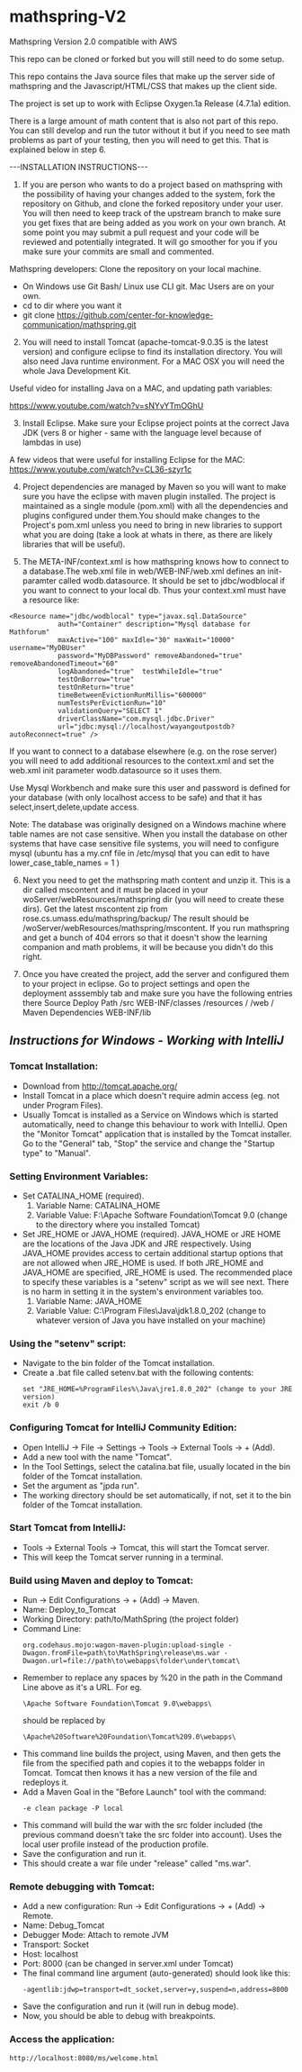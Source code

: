 # mathspring-V2

Mathspring Version 2.0 compatible with AWS

This repo can be cloned or forked but you will still need to do some setup.

This repo contains the Java source files that make up the server side of mathspring and the Javascript/HTML/CSS
that makes up the client side.

The project is set up to work with Eclipse Oxygen.1a Release (4.7.1a) edition.

There is a large amount of math content that is also not part of this repo.  You can still develop and run the tutor
without it but if you need to see math problems as part of your testing, then you will need to get this.
That is explained below in step 6.

---INSTALLATION INSTRUCTIONS---

1. If you are person who wants to do a project based on mathspring with the possibility of having your
changes added to the system, fork the repository on Github, and clone the forked repository under your user.
You will then need to keep track of the upstream branch to make sure you get 
fixes that are being added as you work on your own branch.  At some point you
may submit a pull request and your code will be reviewed and potentially integrated.
It will go smoother for you if you make sure your commits are small and commented.

Mathspring developers: Clone the repository on your local machine.
   - On Windows use Git Bash/  Linux use CLI git.  Mac Users are on your own.
   - cd to dir where you want it
   - git clone https://github.com/center-for-knowledge-communication/mathspring.git

2. You will need to install Tomcat (apache-tomcat-9.0.35 is the latest version) and configure eclipse to find its installation directory.  You will also need Java runtime environment. For a MAC OSX you will need the whole Java Development Kit. 

Useful video for installing Java on a MAC, and updating  path variables:

https://www.youtube.com/watch?v=sNYvYTmOGhU

3.  Install Eclipse. Make sure your Eclipse project points at the correct Java JDK 
(vers 8 or higher - same with the language level because of lambdas in use)

A few videos that were useful for installing Eclipse for the MAC:
https://www.youtube.com/watch?v=CL36-szyr1c


4.  Project dependencies are managed by Maven so you will want to make sure you have the eclipse with maven plugin installed.
The project is maintained as a single module (pom.xml) with all the dependencies and plugins configured under them.You should make changes to the Project's pom.xml unless you
need to bring in new libraries to support what you are doing (take a look at
whats in there, as there are likely libraries that will be useful).

5. The META-INF/context.xml is how mathspring knows how to connect to a database.The web.xml file in web/WEB-INF/web.xml
defines an init-paramter called wodb.datasource.  It should be set to
jdbc/wodblocal if you want to connect to your local db.   Thus your context.xml
must have a resource like:

```
<Resource name="jdbc/wodblocal" type="javax.sql.DataSource"
            auth="Container" description="Mysql database for Mathforum"
            maxActive="100" maxIdle="30" maxWait="10000" username="MyDBUser"
            password="MyDBPassword" removeAbandoned="true" removeAbandonedTimeout="60"
            logAbandoned="true"  testWhileIdle="true"
            testOnBorrow="true"
            testOnReturn="true"
            timeBetweenEvictionRunMillis="600000"
            numTestsPerEvictionRun="10"
            validationQuery="SELECT 1"
            driverClassName="com.mysql.jdbc.Driver"
            url="jdbc:mysql://localhost/wayangoutpostdb?autoReconnect=true" />
```
If you want to connect to a database elsewhere (e.g. on the rose server) you will
need to add additional resources to the context.xml and set the web.xml init parameter wodb.datasource so it uses
them.

Use Mysql Workbench and make sure this user and password is defined for your database (with only localhost access to be safe) and that
it has select,insert,delete,update access.


Note:  The database was originally designed on a Windows machine where table names
are not case sensitive.   When you install the database on other systems that
have case sensitive file systems, you will need to configure mysql (ubuntu has a 
my.cnf file in /etc/mysql that you can edit  to have lower_case_table_names = 1 )


6. Next you need to get the mathspring math content and unzip it.  This is a dir
called mscontent and it must be placed in your woServer/webResources/mathspring dir (you will need 
to create these dirs).
Get the latest mscontent zip from rose.cs.umass.edu/mathspring/backup/
The result should be /woServer/webResources/mathspring/mscontent.  If you run 
mathspring and get a bunch of 404 errors so that it doesn't show the learning companion
and math problems, it will be because you didn't do this right.

7. Once you have created the project, add the server and configured them to your project in eclipse. Go to project settings
and open the deployment asssembly tab and make sure you have the following entries there
Source					Deploy Path
/src					WEB-INF/classes
/resources				/
/web					/
Maven Dependencies		WEB-INF/lib



## ***Instructions for Windows - Working with IntelliJ***

### Tomcat Installation:

- Download from http://tomcat.apache.org/
- Install Tomcat in a place which doesn't require admin access (eg. not under Program Files).
- Usually Tomcat is installed as a Service on Windows which is started automatically, need to change this behaviour to work with IntelliJ. Open the "Monitor Tomcat" application that is installed by the Tomcat installer. Go to the "General" tab, "Stop" the service and change the "Startup type" to "Manual".

### Setting Environment Variables:
- Set CATALINA_HOME (required).
    1. Variable Name: CATALINA_HOME
    2. Variable Value: F:\Apache Software Foundation\Tomcat 9.0 (change to the directory where you installed Tomcat)
- Set JRE_HOME or JAVA_HOME (required). JAVA_HOME or JRE HOME are the locations of the Java JDK and JRE respectively. Using JAVA_HOME provides access to certain additional startup options that are not allowed when JRE_HOME is used. If both JRE_HOME and JAVA_HOME are specified, JRE_HOME is used. The recommended place to specify these variables is a "setenv" script as we will see next. There is no harm in setting it in the system's environment variables too.
    1. Variable Name: JAVA_HOME
    2. Variable Value: C:\Program Files\Java\jdk1.8.0_202 (change to whatever version of Java you have installed on your machine)

### Using the "setenv" script:
- Navigate to the bin folder of the Tomcat installation.
- Create a .bat file called setenv.bat with the following contents:
    ```
    set "JRE_HOME=%ProgramFiles%\Java\jre1.8.0_202" (change to your JRE version)
    exit /b 0
    ```

### Configuring Tomcat for IntelliJ Community Edition:
- Open IntelliJ -> File -> Settings -> Tools -> External Tools -> + (Add).
- Add a new tool with the name "Tomcat".
- In the Tool Settings, select the catalina.bat file, usually located in the bin folder of the Tomcat installation.
- Set the argument as "jpda run".
- The working directory should be set automatically, if not, set it to the bin folder of the Tomcat installation.

### Start Tomcat from IntelliJ:
- Tools -> External Tools -> Tomcat, this will start the Tomcat server.
- This will keep the Tomcat server running in a terminal.

### Build using Maven and deploy to Tomcat:
- Run -> Edit Configurations -> + (Add) -> Maven.
- Name: Deploy_to_Tomcat
- Working Directory: path/to/MathSpring (the project folder)
- Command Line:
    ```
    org.codehaus.mojo:wagon-maven-plugin:upload-single -Dwagon.fromFile=path\to\MathSpring\release\ms.war -Dwagon.url=file://path\to\webapps\folder\under\tomcat\
    ```
- Remember to replace any spaces by %20 in the path in the Command Line above as it's a URL. For eg.
   ```
   \Apache Software Foundation\Tomcat 9.0\webapps\
   ```
   should be replaced by
   ```
   \Apache%20Software%20Foundation\Tomcat%209.0\webapps\
   ```
- This command line builds the project, using Maven, and then gets the file from the specified path and copies it to the webapps folder in Tomcat. Tomcat then knows it has a new version of the file and redeploys it.
- Add a Maven Goal in the "Before Launch" tool with the command:
   ```
   -e clean package -P local
   ```
- This command will build the war with the src folder included (the previous command doesn't take the src folder into account). Uses the local user profile instead of the production profile.
- Save the configuration and run it.
- This should create a war file under "release" called "ms.war".

### Remote debugging with Tomcat:
- Add a new configuration: Run -> Edit Configurations -> + (Add) -> Remote.
- Name: Debug_Tomcat
- Debugger Mode: Attach to remote JVM
- Transport: Socket
- Host: localhost
- Port: 8000 (can be changed in server.xml under Tomcat)
- The final command line argument (auto-generated) should look like this:
    ```
    -agentlib:jdwp=transport=dt_socket,server=y,suspend=n,address=8000
    ```
- Save the configuration and run it (will run in debug mode).
- Now, you should be able to debug with breakpoints.

### Access the application:
    http://localhost:8080/ms/welcome.html
